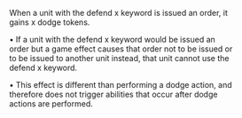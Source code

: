 When a unit with the defend x keyword is issued an order, it  
gains x dodge tokens.  

• If a unit with the defend x keyword would be issued an  
order but a game effect causes that order not to be issued or  
to be issued to another unit instead, that unit cannot use the  
defend x keyword.  

• This effect is different than performing a dodge action, and  
therefore does not trigger abilities that occur after dodge  
actions are performed.